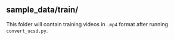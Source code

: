 ## sample_data/train/

This folder will contain training videos in `.mp4` format after running `convert_ucsd.py`.

